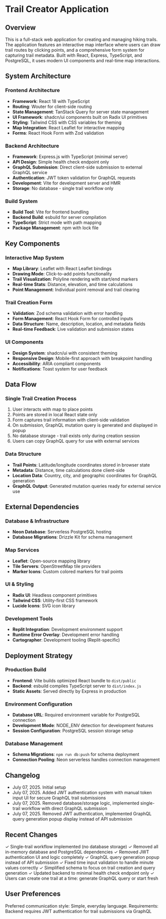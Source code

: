 # Trail Creator Application

## Overview

This is a full-stack web application for creating and managing hiking trails. The application features an interactive map interface where users can draw trail routes by clicking points, and a comprehensive form system for capturing trail metadata. Built with React, Express, TypeScript, and PostgreSQL, it uses modern UI components and real-time map interactions.

## System Architecture

### Frontend Architecture
- **Framework**: React 18 with TypeScript
- **Routing**: Wouter for client-side routing
- **State Management**: TanStack Query for server state management
- **UI Framework**: shadcn/ui components built on Radix UI primitives
- **Styling**: Tailwind CSS with CSS variables for theming
- **Map Integration**: React Leaflet for interactive mapping
- **Forms**: React Hook Form with Zod validation

### Backend Architecture
- **Framework**: Express.js with TypeScript (minimal server)
- **API Design**: Simple health check endpoint only
- **GraphQL Submission**: Direct client-side submission to external GraphQL service
- **Authentication**: JWT token validation for GraphQL requests
- **Development**: Vite for development server and HMR
- **Storage**: No database - single trail workflow only

### Build System
- **Build Tool**: Vite for frontend bundling
- **Backend Build**: esbuild for server compilation
- **TypeScript**: Strict mode with path mapping
- **Package Management**: npm with lock file

## Key Components

### Interactive Map System
- **Map Library**: Leaflet with React Leaflet bindings
- **Drawing Mode**: Click-to-add points functionality
- **Trail Visualization**: Polyline rendering with start/end markers
- **Real-time Stats**: Distance, elevation, and time calculations
- **Point Management**: Individual point removal and trail clearing

### Trail Creation Form
- **Validation**: Zod schema validation with error handling
- **Form Management**: React Hook Form for controlled inputs
- **Data Structure**: Name, description, location, and metadata fields
- **Real-time Feedback**: Live validation and submission states

### UI Components
- **Design System**: shadcn/ui with consistent theming
- **Responsive Design**: Mobile-first approach with breakpoint handling
- **Accessibility**: ARIA compliant components
- **Notifications**: Toast system for user feedback

## Data Flow

### Single Trail Creation Process
1. User interacts with map to place points
2. Points are stored in local React state only
3. Form captures trail information with client-side validation
4. On submission, GraphQL mutation query is generated and displayed in popup
5. No database storage - trail exists only during creation session
6. Users can copy GraphQL query for use with external services

### Data Structure
- **Trail Points**: Latitude/longitude coordinates stored in browser state
- **Metadata**: Distance, time calculations done client-side
- **Location Data**: Country, city, and geographic coordinates for GraphQL generation
- **GraphQL Output**: Generated mutation queries ready for external service use

## External Dependencies

### Database & Infrastructure
- **Neon Database**: Serverless PostgreSQL hosting
- **Database Migrations**: Drizzle Kit for schema management

### Map Services
- **Leaflet**: Open-source mapping library
- **Tile Servers**: OpenStreetMap tile providers
- **Marker Icons**: Custom colored markers for trail points

### UI & Styling
- **Radix UI**: Headless component primitives
- **Tailwind CSS**: Utility-first CSS framework
- **Lucide Icons**: SVG icon library

### Development Tools
- **Replit Integration**: Development environment support
- **Runtime Error Overlay**: Development error handling
- **Cartographer**: Development tooling (Replit-specific)

## Deployment Strategy

### Production Build
- **Frontend**: Vite builds optimized React bundle to `dist/public`
- **Backend**: esbuild compiles TypeScript server to `dist/index.js`
- **Static Assets**: Served directly by Express in production

### Environment Configuration
- **Database URL**: Required environment variable for PostgreSQL connection
- **Development Mode**: NODE_ENV detection for development features
- **Session Configuration**: PostgreSQL session storage setup

### Database Management
- **Schema Migrations**: `npm run db:push` for schema deployment
- **Connection Pooling**: Neon serverless handles connection management

## Changelog
- July 07, 2025. Initial setup
- July 07, 2025. Added JWT authentication system with manual token input UI for secure GraphQL trail submissions
- July 07, 2025. Removed database/storage logic, implemented single-trail workflow with direct GraphQL submission
- July 07, 2025. Removed JWT authentication, implemented GraphQL query generation popup display instead of API submission

## Recent Changes
✓ Single-trail workflow implemented (no database storage)
✓ Removed all in-memory database and PostgreSQL dependencies
✓ Removed JWT authentication UI and logic completely
✓ GraphQL query generation popup instead of API submission
✓ Fixed time input validation to handle minute values correctly
✓ Simplified schema to focus on trail creation and query generation
✓ Updated backend to minimal health check endpoint only
✓ Users can create one trail at a time: generate GraphQL query or start fresh

## User Preferences

Preferred communication style: Simple, everyday language.
Requirements: Backend requires JWT authentication for trail submissions via GraphQL